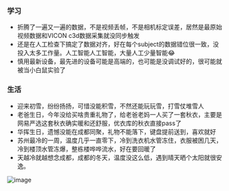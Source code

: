 ### 学习
- 折腾了一遍又一遍的数据，不是视频丢帧，不是相机标定误差，居然是最原始视频数据和VICON c3d数据采集就没同步触发
- 还是在人工检查下搞定了数据对齐，好在每个subject的数据错位很一致，没投入太多工作量。人工智能人工智能，大量人工少量智能😂
- 慎用最新设备，最先进的设备可能是高端的，也可能是没调试好的，很可能就被当小白鼠实验了

### 生活
- 迎来初雪，纷纷扬扬，可惜没能积雪，不然还能玩玩雪，打雪仗堆雪人
- 老爸生日，今年没给买啥贵重礼物了，给老爸老妈一人买了一套秋衣，主要是网易严选这套秋衣确实暖和还舒服，优衣库的秋衣直接pass了
- 华挥生日，遗憾没能在成都同聚，礼物不能落下，键盘提前送到，喜欢就好
- 苏州最冷的一周，温度几乎一直零下，冷到洗衣机水管冻住，衣服被困几天，冷到楼顶水管冻爆，整栋楼哗哗流水，好在要回暖了
- 天越冷就越想念成都，成都的冬天，温度没这么低，遇到晴天晒个太阳就很安逸。

![image](https://github.com/veekly/veekly.github.io/assets/17079201/e385c773-baae-411c-8464-b68a068b0173)

<!-- ##{"timestamp":1703419200}## -->